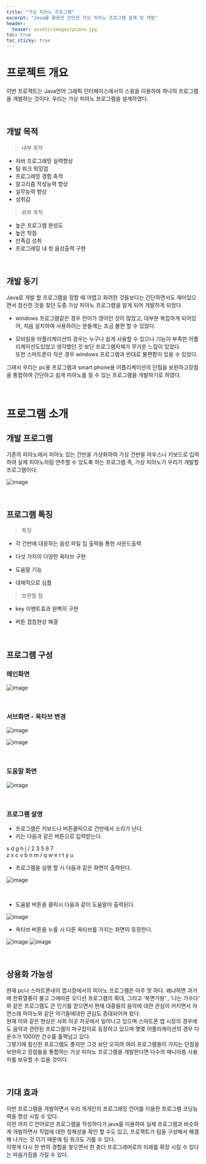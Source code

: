 ```yaml
---
title: "가상 피아노 프로그램"
excerpt: "Java를 활용한 간단한 가상 피아노 프로그램 설계 및 개발"
header:
  teaser: assets/images/piano.jpg
toc: true
toc_sticky: true
---
```


# 프로젝트 개요

이번 프로젝트는 Java언어 그래픽 인터페이스에서의 스윙을 이용하여 하나의 프로그램을 개발하는 것이다. 우리는 가상 피아노 프로그램을 설계하였다.

<br>

## 개발 목적

>내부 목적

- 자바 프로그래밍 실력향상
- 팀 워크 워밍업
- 프로그래밍 경험 축적
- 알고리즘 작성능력 향상
- 실무능력 향상
- 성취감

>외부 목적

- 높은 프로그램 완성도
- 높은 학점
- 만족감 성취
- 프로그래밍 내 첫 음성출력 구현

<br>

## 개발 동기

Java로 개발 할 프로그램을 정할 때 어렵고 화려한 것들보다는 간단하면서도 재미있으면서 참신한 것을 찾던 도중 가상 피아노 프로그램을 알게 되어 개발하게 되었다. 

- windows 프로그램같은 경우 언어가 영어인 것이 많았고, 대부분 복잡하게 되어있어, 처음 설치하여 사용하려는 분들께는 조금 불편 할 수 있었다.

- 모바일용 어플리케이션의 경우는 누구나 쉽게 사용할 수 있으나 기능이 부족한 어플리케이션도있었고 생각했던 것 보단 프로그램자체가 무거운 느낌이 있었다.  
또한 스마트폰이 작은 경우 windows 프로그램과 반대로 불편함이 있을 수 있었다. 

 그래서 우리는 pc용 프로그램과 smart phone용 어플리케이션의 단점을 보완하고장점을 통합하여 간단하고 쉽게 피아노를 칠 수 있는 프로그램을 개발하기로 하였다.
 
<br>

# 프로그램 소개

## 개발 프로그램

기존의 피아노에서 피아노 있는 건반을 가상화하여 가상 건반을 마우스나 키보드로 입력하여 실제 피아노처럼 연주할 수 있도록 하는 프로그램 즉, 가상 피아노가 우리가 개발할 프로그램이다.

![image](https://user-images.githubusercontent.com/57826388/78427315-e9f8b880-76ae-11ea-8d40-a4cd69e158fd.png)

<br>

## 프로그램 특징

>특징
 - 각 건반에 대응하는 음성 파일 입 출력을 통한 사운드출력

 - 다섯 가지의 다양한 옥타브 구현

 - 도움말 기능

 - 대체적으로 심플


>보완할 점
 - key 이벤트효과 완벽히 구현

 - 버튼 겹침현상 해결

 <br>

## 프로그램 구성

### 메인화면

![image](https://user-images.githubusercontent.com/57826388/78429469-8d49cd80-76af-11ea-98b0-2ec4140ef11b.png)

<br>

### 서브화면 - 옥타브 변경

![image](https://user-images.githubusercontent.com/57826388/78429525-9175eb00-76af-11ea-8892-de396d38e4d2.png)

![image](https://user-images.githubusercontent.com/57826388/78429815-a5b9e800-76af-11ea-82b2-20531baf9259.png)

<br>

### 도움말 화면

![image](https://user-images.githubusercontent.com/57826388/78429860-a8b4d880-76af-11ea-8e78-984f0c693d74.png)

<br>

### 프로그램 설명

- 프로그램은 키보드나 버튼클릭으로 건반에서 소리가 난다.
- 키는 다음과 같은 버튼으로 입력받는다.

s d   g h j          /    2 3   5 6 7  
  z x c v b n m      /    q w e r t y u 
  
 - 프로그램을 실행 할 시 다음과 같은 화면이 출력된다.

![image](https://user-images.githubusercontent.com/57826388/78430805-ed407400-76af-11ea-980e-137f73a9af99.png)

<br>

 - 도움말 버튼을 클릭시 다음과 같이 도움말이 출력된다.

![image](https://user-images.githubusercontent.com/57826388/78430863-f16c9180-76af-11ea-833e-0552623fa8a8.png)

 - 옥타브 버튼을 누를 시 다른 옥타브를 가지는 화면이 등장한다.

![image](https://user-images.githubusercontent.com/57826388/78431191-09441580-76b0-11ea-94f4-1b955f596bf7.png)
![image](https://user-images.githubusercontent.com/57826388/78431234-0c3f0600-76b0-11ea-9cc6-9b1be85b7746.png)

<br>

## 상용화 가능성

현재 pc나 스마트폰내의 앱시장에서의 피아노 프로그램은 아주 핫 하다. 왜냐하면 과거에 한류열풍이 불고 그에따른 오디션 프로그램의 확대, 그리고 ‘복면가왕’ , ‘나는 가수다’ 와 같은 프로그램도 큰 인기를 얻으면서 현재 대중들의 음악에 대한 관심이 커지면서 자연스레 피아노와 같은 악기들에대한 관심도 증대되어져 왔다.  
현재 이와 같은 현상은 사회 이곳 저곳에서 일어나고 있으며 스마트폰 앱 시장의 경우에도 음악과 관련된 프로그램이 마구잡이로 등장하고 있으며 몇몇 어플리케이션의 경우 다운수가 1000만 건수를 훌쩍넘고 있다.  
그렇기에 참신한 프로그램도 좋지만 그것 보단 오히려 여러 프로그램들이 가지는 단점을 보완하고 장점들을 통합하는  가상 피아노 프로그램을 개발한다면 다수의 매니아층 사용자를 보유할 수 있을 것이다.

<br>

## 기대 효과

이번 프로그램을 개발하면서 우리 개개인의 프로그래밍 언어를 이용한 프로그램 코딩능력을 향상 시킬 수 있다.  
이전 까지 C 언어로만 프로그램을 작성하다가 java를 이용하여 실제 프로그램과 비슷하게 개발하면서 직업에 대한 정체성을 확인 할 수도 있고, 프로젝트가 팀을 구성해서 해결해 나가는 것 이기 때문에 팀 워크도 기를 수 있다.  
이렇게 다시 한 번의 경험을 쌓으면서 한 층더 프로그래머로의 미래를 확장 시킬 수 있다는 마음가짐을 가질 수 있다.
